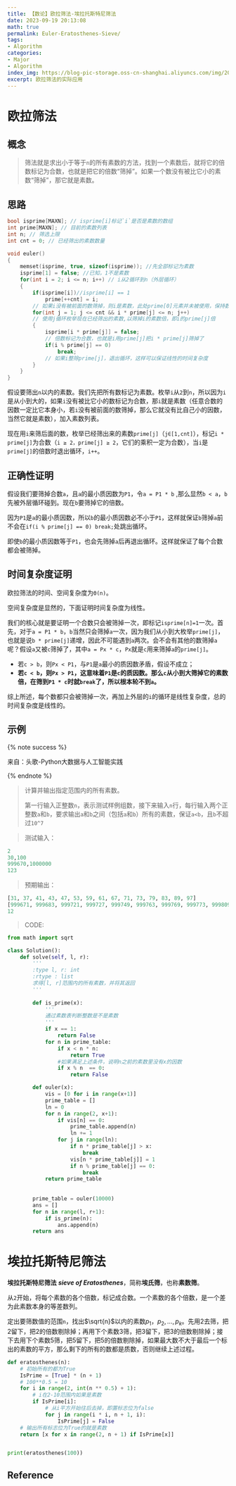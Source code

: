 ```yaml
---
title: 【数论】欧拉筛法-埃拉托斯特尼筛法
date: 2023-09-19 20:13:08
math: true
permalink: Euler-Eratosthenes-Sieve/
tags: 
- Algorithm
categories:
- Major
- Algorithm
index_img: https://blog-pic-storage.oss-cn-shanghai.aliyuncs.com/img/202309192017040.png
excerpt: 欧拉筛法的实际应用
---
```


# 欧拉筛法

## 概念

> 筛法就是求出小于等于`n`的所有素数的方法，找到一个素数后，就将它的倍数标记为合数，也就是把它的倍数“筛掉”。如果一个数没有被比它小的素数“筛掉”，那它就是素数。

## 思路

```c
bool isprime[MAXN]; // isprime[i]标记`i`是否是素数的数组
int prime[MAXN]; // 目前的素数列表
int n; // 筛选上限
int cnt = 0; // 已经筛出的素数数量

void euler()
{
    memset(isprime, true, sizeof(isprime)); //先全部标记为素数
    isprime[1] = false; //已知，1不是素数
    for(int i = 2; i <= n; i++) // i从2循环到n（外层循环）
    {
        if(isprime[i])//isprime[i] == 1
            prime[++cnt] = i;
        // 如果i没有被前面的数筛掉，则i是素数，此处prime[0]元素并未被使用，保持数值与序号对应
        for(int j = 1; j <= cnt && i * prime[j] <= n; j++)
        // 使用j循环枚举现在已经筛出的素数,以筛掉i的素数倍，即i的prime[j]倍
        {
            isprime[i * prime[j]] = false;
            // 倍数标记为合数，也就是i用prime[j]把i * prime[j]筛掉了
            if(i % prime[j] == 0) 
                break;
            // 如果i整除prime[j]，退出循环，这样可以保证线性的时间复杂度
        }
    }
}
```

假设要筛出`n`以内的素数。我们先把所有数标记为素数。枚举`i`从`2`到`n`，所以因为`i`是从小到大的，如果`i`没有被比它小的数标记为合数，那`i`就是素数（任意合数的因数一定比它本身小，若`i`没有被前面的数筛掉，那么它就没有比自己小的因数，当然它就是素数），加入素数列表。

现在用`i`来筛后面的数，枚举已经筛出来的素数`prime[j]`（`j∈[1,cnt]`），标记`i * prime[j]`为合数（`i ≥ 2，prime[j] ≥ 2`，它们的乘积一定为合数），当`i`是`prime[j]`的倍数时退出循环，`i++`。

## 正确性证明
假设我们要筛掉合数`a`，且`a`的最小质因数为`P1`，令`a = P1 * b` ,那么显然`b < a`，`b`先被外层循环碰到。现在`b`要筛掉它的倍数。

因为`P1`是`a`的最小质因数，所以`b`的最小质因数必不小于`P1`，这样就保证`b`筛掉`a`前不会在`if(i % prime[j] == 0) break;`处跳出循环。

即使`b`的最小质因数等于`P1`，也会先筛掉`a`后再退出循环。这样就保证了每个合数都会被筛掉。

## 时间复杂度证明
欧拉筛法的时间、空间复杂度为`Θ(n)`。

空间复杂度是显然的，下面证明时间复杂度为线性。

我们的核心就是要证明一个合数只会被筛掉一次，即标记`isprime[n]=1`一次。首先，对于`a = P1 * b`，`b`当然只会筛掉`a`一次，因为我们从小到大枚举`prime[j]`，也就是说`b * prime[j]`递增，因此不可能遇到`a`两次。会不会有其他的数筛掉`a`呢？假设`a`又被`c`筛掉了，其中`a = Px * c`，`Px`就是`c`用来筛掉`a`的`prime[j]`。

- 若`c > b`，则`Px < P1`，与`P1`是`a`最小的质因数矛盾，假设不成立；
- **若`c < b`，则`Px > P1`，这意味着`P1`是`c`的质因数。那么`c`从小到大筛掉它的素数倍，在筛到`P1 * c`时就`break`了，所以根本轮不到`a`。**

综上所述，每个数都只会被筛掉一次，再加上外层的`i`的循环是线性复杂度，总的时间复杂度是线性的。

## 示例

{% note success %}

来自：头歌-Python大数据与人工智能实践

{% endnote %}

>  计算并输出指定范围内的所有素数。
>
> 第一行输入正整数`n`，表示测试样例组数，接下来输入`n`行，每行输入两个正整数`a`和`b`，要求输出`a`和`b`之间（包括`a`和`b`）所有的素数，保证`a<b`，且`b`不超过`10^7`

> 测试输入：

```python
2
30,100
999670,1000000
123
```

> 预期输出：

```python
[31, 37, 41, 43, 47, 53, 59, 61, 67, 71, 73, 79, 83, 89, 97]
[999671, 999683, 999721, 999727, 999749, 999763, 999769, 999773, 999809, 999853, 999863, 999883, 999907, 999917, 999931, 999953, 999959, 999961, 999979, 999983]
12
```

> CODE:

```python
from math import sqrt

class Solution():
    def solve(self, l, r):
        '''
        :type l, r: int
        :rtype : list
        求得[l, r]范围内的所有素数，并将其返回
        '''
        
        def is_prime(x):
            '''
            通过素数表判断整数是不是素数
            '''
            if x == 1:
                return False
            for n in prime_table:
                if x < n * n:
                    return True
                #如果满足上述条件，说明n之前的素数里没有x的因数
                if x % n  == 0:
                    return False

        def ouler(x):
            vis = [0 for i in range(x+1)]
            prime_table = []
            ln = 0
            for n in range(2, x+1):
                if vis[n] == 0:
                    prime_table.append(n)
                    ln += 1
                for j in range(ln):
                    if n * prime_table[j] > x:
                        break
                    vis[n * prime_table[j]] = 1
                    if n % prime_table[j] == 0:
                        break
            return prime_table
        
        
        prime_table = ouler(10000)
        ans = []
        for n in range(l, r+1):
            if is_prime(n):
                ans.append(n)
        return ans
```

# 埃拉托斯特尼筛法

**埃拉托斯特尼筛法** ***sieve of Eratosthenes***，简称**埃氏筛**，也称**素数筛**。

从`2`开始，将每个素数的各个倍数，标记成合数。一个素数的各个倍数，是一个差为此素数本身的等差数列。

定出要筛数值的范围`n`，找出$\sqrt{n}$以内的素数$\displaystyle p_{1}，p_{2},\dots,p_{k}$。先用2去筛，把2留下，把2的倍数剔除掉；再用下个素数3筛，把3留下，把3的倍数剔除掉；接下去用下个素数5筛，把5留下，把5的倍数剔除掉，如果最大数不大于最后一个标出的素数的平方，那么剩下的所有的数都是质数，否则继续上述过程。

```python
def eratosthenes(n):
    # 初始所有的都为True
    IsPrime = [True] * (n + 1)
    # 100**0.5 = 10
    for i in range(2, int(n ** 0.5) + 1):
        # i在2-10范围内如果是素数
        if IsPrime[i]:
            # 从i平方开始往后去掉，即置标志位为false
            for j in range(i * i, n + 1, i):
                IsPrime[j] = False
    # 输出所有标志位为True的就是素数
    return [x for x in range(2, n + 1) if IsPrime[x]]


print(eratosthenes(100))
```

## Reference

[^1]:[埃拉托斯特尼筛法](https://zh.wikipedia.org/wiki/埃拉托斯特尼筛法)
[^2]:[埃拉托斯特尼筛法详解及实现](https://blog.csdn.net/o83290102o5/article/details/79491834)
[^3]:[欧拉筛法](https://blog.csdn.net/qq_40298768/article/details/108631809)
[^4]:[厄拉托塞师（Eratosthenes）筛法](https://zhuanlan.zhihu.com/p/151432852)
